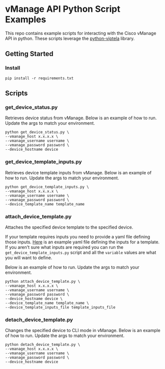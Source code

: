 # vManage API Python Script Examples

This repo contains example scripts for interacting with the Cisco vManage API in python.  These scripts leverage the [python-viptela](https://github.com/CiscoDevNet/python-viptela) library.

## Getting Started

### Install

```shell
pip install -r requirements.txt
```

## Scripts

### get_device_status.py

Retrieves device status from vManage.  Below is an example of how to run.  Update the args to match your environment.

```shell
python get_device_status.py \
--vmanage_host x.x.x.x \
--vmanage_username username \
--vmanage_password password \
--device_hostname device
```

### get_device_template_inputs.py

Retrieves device template inputs from vManage.  Below is an example of how to run.  Update the args to match your environment.

```shell
python get_device_template_inputs.py \
--vmanage_host x.x.x.x \
--vmanage_username username \
--vmanage_password password \
--device_template_name template_name
```

### attach_device_template.py

Attaches the specified device template to the specified device.  

If your template requires inputs you need to provide a yaml file defining those inputs.  [Here](https://github.com/briantsaunders/vmanage-api-scripts/blob/main/example_template_inputs.yaml) is an example yaml file defining the inputs for a template.  If you aren't sure what inputs are required you can run the `get_device_template_inputs.py` script and all the `variable` values are what you will want to define.

Below is an example of how to run.  Update the args to match your environment.

```shell
python attach_device_template.py \
--vmanage_host x.x.x.x \
--vmanage_username username \
--vmanage_password password \
--device_hostname device \
--device_template_name template_name \
--device_template_inputs_file template_inputs_file
```

### detach_device_template.py

Changes the specified device to CLI mode in vManage.  Below is an example of how to run.  Update the args to match your environment.

```shell
python detach_device_template.py \
--vmanage_host x.x.x.x \
--vmanage_username username \
--vmanage_password password \
--device_hostname device
```